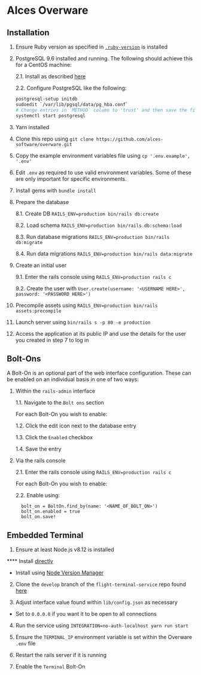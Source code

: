 
# Alces Overware

## Installation 

1. Ensure Ruby version as specified in [`.ruby-version`](./.ruby-version) is
   installed

2. PostgreSQL 9.6 installed and running. The following should achieve this for
   a CentOS machine:

   2.1. Install as described [here](https://wiki.postgresql.org/wiki/YUM_Installation)

   2.2. Configure PostgreSQL like the following:

   ```bash
   postgresql-setup initdb
   sudoedit `/var/lib/pgsql/data/pg_hba.conf`
   # Change entries in `METHOD` column to 'trust' and then save the file
   systemctl start postgresql
   ```

3. Yarn installed

4. Clone this repo using `git clone https://github.com/alces-software/overware.git`

5. Copy the example environment variables file using `cp '.env.example', '.env'`

6. Edit `.env` as required to use valid environment variables. Some of these 
   are only important for specific environments.

7. Install gems with `bundle install`

8. Prepare the database

   8.1. Create DB `RAILS_ENV=production bin/rails db:create`

   8.2. Load schema `RAILS_ENV=production bin/rails db:schema:load`

   8.3. Run database migrations `RAILS_ENV=production bin/rails db:migrate`

   8.4. Run data migrations `RAILS_ENV=production bin/rails data:migrate`

9. Create an initial user

   9.1. Enter the rails console using `RAILS_ENV=production rails c`

   9.2. Create the user with `User.create(username: '<USERNAME HERE>', password: '<PASSWORD HERE>')`


10. Precompile assets using `RAILS_ENV=production bin/rails assets:precompile`

11. Launch server using `bin/rails s -p 80 -e production`

12. Access the application at its public IP and use the details for the user
    you created in step 7 to log in

## Bolt-Ons

A Bolt-On is an optional part of the web interface configuration. These can be enabled on an individual basis in one of two ways:

1. Within the `rails-admin` interface

   1.1. Navigate to the `Bolt ons` section

   For each Bolt-On you wish to enable:

   1.2. Click the edit icon next to the database entry

   1.3. Click the `Enabled` checkbox

   1.4. Save the entry

2. Via the rails console

   2.1. Enter the rails console using `RAILS_ENV=production rails c`

   For each Bolt-On you wish to enable:

   2.2. Enable using:

    ```
      bolt_on = BoltOn.find_by(name: '<NAME_OF_BOLT_ON>')
      bolt_on.enabled = true
      bolt_on.save!
    ```

## Embedded Terminal

1. Ensure at least Node.js v8.12 is installed

  **** Install [directly](https://nodejs.org/en/download/)

  * Install using [Node Version Manager](https://github.com/creationix/nvm#installation-and-update)

2. Clone the `develop` branch of the `flight-terminal-service` repo found [here](https://github.com/alces-software/flight-terminal-service/tree/develop)

3. Adjust interface value found within `lib/config.json` as necessary

  * Set to `0.0.0.0` if you want it to be open to all connections

4. Run the service using `INTEGRATION=no-auth-localhost yarn run start`

5. Ensure the `TERMINAL_IP` environment variable is set within the Overware `.env` file

6. Restart the rails server if it is running

7. Enable the `Terminal` Bolt-On
